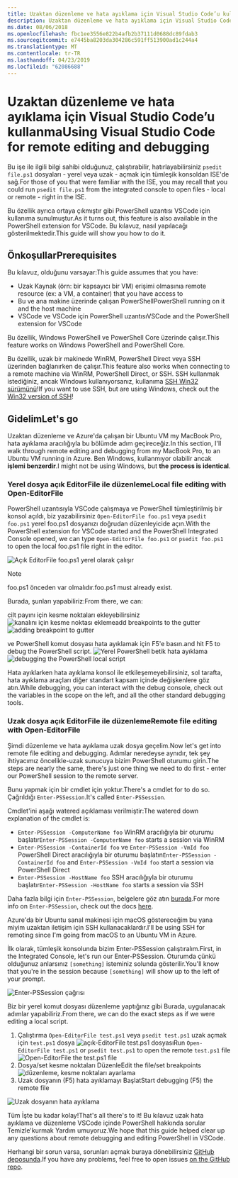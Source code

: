 ```yaml
---
title: Uzaktan düzenleme ve hata ayıklama için Visual Studio Code’u kullanma
description: Uzaktan düzenleme ve hata ayıklama için Visual Studio Code’u kullanma
ms.date: 08/06/2018
ms.openlocfilehash: fbc1ee3556e822b4afb2b37111d0688dc89fdab3
ms.sourcegitcommit: e7445ba8203da304286c591ff513900ad1c244a4
ms.translationtype: MT
ms.contentlocale: tr-TR
ms.lasthandoff: 04/23/2019
ms.locfileid: "62086688"
---
```

# <a name="using-visual-studio-code-for-remote-editing-and-debugging"></a><span data-ttu-id="0e4a9-103">Uzaktan düzenleme ve hata ayıklama için Visual Studio Code’u kullanma</span><span class="sxs-lookup"><span data-stu-id="0e4a9-103">Using Visual Studio Code for remote editing and debugging</span></span>

<span data-ttu-id="0e4a9-104">Bu işe ile ilgili bilgi sahibi olduğunuz, çalıştırabilir, hatırlayabilirsiniz `psedit file.ps1` dosyaları - yerel veya uzak - açmak için tümleşik konsoldan ISE'de sağ.</span><span class="sxs-lookup"><span data-stu-id="0e4a9-104">For those of you that were familiar with the ISE, you may recall that you could run `psedit file.ps1` from the integrated console to open files - local or remote - right in the ISE.</span></span>

<span data-ttu-id="0e4a9-105">Bu özellik ayrıca ortaya çıkmıştır gibi PowerShell uzantısı VSCode için kullanıma sunulmuştur.</span><span class="sxs-lookup"><span data-stu-id="0e4a9-105">As it turns out, this feature is also available in the PowerShell extension for VSCode.</span></span> <span data-ttu-id="0e4a9-106">Bu kılavuz, nasıl yapılacağı gösterilmektedir.</span><span class="sxs-lookup"><span data-stu-id="0e4a9-106">This guide will show you how to do it.</span></span>

## <a name="prerequisites"></a><span data-ttu-id="0e4a9-107">Önkoşullar</span><span class="sxs-lookup"><span data-stu-id="0e4a9-107">Prerequisites</span></span>

<span data-ttu-id="0e4a9-108">Bu kılavuz, olduğunu varsayar:</span><span class="sxs-lookup"><span data-stu-id="0e4a9-108">This guide assumes that you have:</span></span>

- <span data-ttu-id="0e4a9-109">Uzak Kaynak (örn: bir kapsayıcı bir VM) erişimi olmasını</span><span class="sxs-lookup"><span data-stu-id="0e4a9-109">a remote resource (ex: a VM, a container) that you have access to</span></span>
- <span data-ttu-id="0e4a9-110">Bu ve ana makine üzerinde çalışan PowerShell</span><span class="sxs-lookup"><span data-stu-id="0e4a9-110">PowerShell running on it and the host machine</span></span>
- <span data-ttu-id="0e4a9-111">VSCode ve VSCode için PowerShell uzantısı</span><span class="sxs-lookup"><span data-stu-id="0e4a9-111">VSCode and the PowerShell extension for VSCode</span></span>

<span data-ttu-id="0e4a9-112">Bu özellik, Windows PowerShell ve PowerShell Core üzerinde çalışır.</span><span class="sxs-lookup"><span data-stu-id="0e4a9-112">This feature works on Windows PowerShell and PowerShell Core.</span></span>

<span data-ttu-id="0e4a9-113">Bu özellik, uzak bir makinede WinRM, PowerShell Direct veya SSH üzerinden bağlanırken de çalışır.</span><span class="sxs-lookup"><span data-stu-id="0e4a9-113">This feature also works when connecting to a remote machine via WinRM, PowerShell Direct, or SSH.</span></span> <span data-ttu-id="0e4a9-114">SSH kullanmak istediğiniz, ancak Windows kullanıyorsanız, kullanıma [SSH Win32 sürümünü](https://github.com/PowerShell/Win32-OpenSSH)!</span><span class="sxs-lookup"><span data-stu-id="0e4a9-114">If you want to use SSH, but are using Windows, check out the [Win32 version of SSH](https://github.com/PowerShell/Win32-OpenSSH)!</span></span>

## <a name="lets-go"></a><span data-ttu-id="0e4a9-115">Gidelim</span><span class="sxs-lookup"><span data-stu-id="0e4a9-115">Let's go</span></span>

<span data-ttu-id="0e4a9-116">Uzaktan düzenleme ve Azure'da çalışan bir Ubuntu VM my MacBook Pro, hata ayıklama aracılığıyla bu bölümde adım geçireceğiz.</span><span class="sxs-lookup"><span data-stu-id="0e4a9-116">In this section, I'll walk through remote editing and debugging from my MacBook Pro, to an Ubuntu VM running in Azure.</span></span> <span data-ttu-id="0e4a9-117">Ben Windows, kullanmıyor olabilir ancak **işlemi benzerdir**.</span><span class="sxs-lookup"><span data-stu-id="0e4a9-117">I might not be using Windows, but **the process is identical**.</span></span>

### <a name="local-file-editing-with-open-editorfile"></a><span data-ttu-id="0e4a9-118">Yerel dosya açık EditorFile ile düzenleme</span><span class="sxs-lookup"><span data-stu-id="0e4a9-118">Local file editing with Open-EditorFile</span></span>

<span data-ttu-id="0e4a9-119">PowerShell uzantısıyla VSCode çalışmaya ve PowerShell tümleştirilmiş bir konsol açıldı, biz yazabilirsiniz `Open-EditorFile foo.ps1` veya `psedit foo.ps1` yerel foo.ps1 dosyanızı doğrudan düzenleyicide açın.</span><span class="sxs-lookup"><span data-stu-id="0e4a9-119">With the PowerShell extension for VSCode started and the PowerShell Integrated Console opened, we can type `Open-EditorFile foo.ps1` or `psedit foo.ps1` to open the local foo.ps1 file right in the editor.</span></span>

![Açık EditorFile foo.ps1 yerel olarak çalışır](https://user-images.githubusercontent.com/2644648/34895897-7c2c46ac-f79c-11e7-9410-a252aff52f13.png)

>[!NOTE]
> <span data-ttu-id="0e4a9-121">foo.ps1 önceden var olmalıdır.</span><span class="sxs-lookup"><span data-stu-id="0e4a9-121">foo.ps1 must already exist.</span></span>

<span data-ttu-id="0e4a9-122">Burada, şunları yapabiliriz:</span><span class="sxs-lookup"><span data-stu-id="0e4a9-122">From there, we can:</span></span>

<span data-ttu-id="0e4a9-123">cilt payını için kesme noktaları ekleyebilirsiniz ![kanalını için kesme noktası ekleme](https://user-images.githubusercontent.com/2644648/34895893-7bdc38e2-f79c-11e7-8026-8ad53f9a1bad.png)</span><span class="sxs-lookup"><span data-stu-id="0e4a9-123">add breakpoints to the gutter ![adding breakpoint to gutter](https://user-images.githubusercontent.com/2644648/34895893-7bdc38e2-f79c-11e7-8026-8ad53f9a1bad.png)</span></span>

<span data-ttu-id="0e4a9-124">ve PowerShell komut dosyası hata ayıklamak için F5'e basın.</span><span class="sxs-lookup"><span data-stu-id="0e4a9-124">and hit F5 to debug the PowerShell script.</span></span>
<span data-ttu-id="0e4a9-125">![Yerel PowerShell betik hata ayıklama](https://user-images.githubusercontent.com/2644648/34895894-7bedb874-f79c-11e7-9180-7e0dc2d02af8.png)</span><span class="sxs-lookup"><span data-stu-id="0e4a9-125">![debugging the PowerShell local script](https://user-images.githubusercontent.com/2644648/34895894-7bedb874-f79c-11e7-9180-7e0dc2d02af8.png)</span></span>

<span data-ttu-id="0e4a9-126">Hata ayıklarken hata ayıklama konsol ile etkileşemeyebilirsiniz, sol tarafta, hata ayıklama araçları diğer standart kapsam içinde değişkenlere göz atın.</span><span class="sxs-lookup"><span data-stu-id="0e4a9-126">While debugging, you can interact with the debug console, check out the variables in the scope on the left, and all the other standard debugging tools.</span></span>

### <a name="remote-file-editing-with-open-editorfile"></a><span data-ttu-id="0e4a9-127">Uzak dosya açık EditorFile ile düzenleme</span><span class="sxs-lookup"><span data-stu-id="0e4a9-127">Remote file editing with Open-EditorFile</span></span>

<span data-ttu-id="0e4a9-128">Şimdi düzenleme ve hata ayıklama uzak dosya geçelim.</span><span class="sxs-lookup"><span data-stu-id="0e4a9-128">Now let's get into remote file editing and debugging.</span></span> <span data-ttu-id="0e4a9-129">Adımlar neredeyse aynıdır, tek şey ihtiyacımız öncelikle-uzak sunucuya bizim PowerShell oturumu girin.</span><span class="sxs-lookup"><span data-stu-id="0e4a9-129">The steps are nearly the same, there's just one thing we need to do first - enter our PowerShell session to the remote server.</span></span>

<span data-ttu-id="0e4a9-130">Bunu yapmak için bir cmdlet için yoktur.</span><span class="sxs-lookup"><span data-stu-id="0e4a9-130">There's a cmdlet for to do so.</span></span> <span data-ttu-id="0e4a9-131">Çağrıldığı `Enter-PSSession`.</span><span class="sxs-lookup"><span data-stu-id="0e4a9-131">It's called `Enter-PSSession`.</span></span>

<span data-ttu-id="0e4a9-132">Cmdlet'ini aşağı watered açıklaması verilmiştir:</span><span class="sxs-lookup"><span data-stu-id="0e4a9-132">The watered down explanation of the cmdlet is:</span></span>

- <span data-ttu-id="0e4a9-133">`Enter-PSSession -ComputerName foo` WinRM aracılığıyla bir oturumu başlatır</span><span class="sxs-lookup"><span data-stu-id="0e4a9-133">`Enter-PSSession -ComputerName foo` starts a session via WinRM</span></span>
- <span data-ttu-id="0e4a9-134">`Enter-PSSession -ContainerId foo` ve `Enter-PSSession -VmId foo` PowerShell Direct aracılığıyla bir oturumu başlatın</span><span class="sxs-lookup"><span data-stu-id="0e4a9-134">`Enter-PSSession -ContainerId foo` and `Enter-PSSession -VmId foo` start a session via PowerShell Direct</span></span>
- <span data-ttu-id="0e4a9-135">`Enter-PSSession -HostName foo` SSH aracılığıyla bir oturumu başlatır</span><span class="sxs-lookup"><span data-stu-id="0e4a9-135">`Enter-PSSession -HostName foo` starts a session via SSH</span></span>

<span data-ttu-id="0e4a9-136">Daha fazla bilgi için `Enter-PSSession`, belgelere göz atın [burada](https://docs.microsoft.com/powershell/module/microsoft.powershell.core/enter-pssession?view=powershell-6).</span><span class="sxs-lookup"><span data-stu-id="0e4a9-136">For more info on `Enter-PSSession`, check out the docs [here](https://docs.microsoft.com/powershell/module/microsoft.powershell.core/enter-pssession?view=powershell-6).</span></span>

<span data-ttu-id="0e4a9-137">Azure'da bir Ubuntu sanal makinesi için macOS göstereceğim bu yana miyim uzaktan iletişim için SSH kullanacaklardır.</span><span class="sxs-lookup"><span data-stu-id="0e4a9-137">I'll be using SSH for remoting since I'm going from macOS to an Ubuntu VM in Azure.</span></span>

<span data-ttu-id="0e4a9-138">İlk olarak, tümleşik konsolunda bizim Enter-PSSession çalıştıralım.</span><span class="sxs-lookup"><span data-stu-id="0e4a9-138">First, in the Integrated Console, let's run our Enter-PSSession.</span></span> <span data-ttu-id="0e4a9-139">Oturumda çünkü olduğunuz anlarsınız `[something]` isteminiz solunda gösterilir.</span><span class="sxs-lookup"><span data-stu-id="0e4a9-139">You'll know that you're in the session because `[something]` will show up to the left of your prompt.</span></span>

![Enter-PSSession çağrısı](https://user-images.githubusercontent.com/2644648/34895896-7c18e0bc-f79c-11e7-9b36-6f4bd0e9b0db.png)

<span data-ttu-id="0e4a9-141">Biz bir yerel komut dosyası düzenleme yaptığınız gibi Burada, uygulanacak adımlar yapabiliriz.</span><span class="sxs-lookup"><span data-stu-id="0e4a9-141">From there, we can do the exact steps as if we were editing a local script.</span></span>

1. <span data-ttu-id="0e4a9-142">Çalıştırma `Open-EditorFile test.ps1` veya `psedit test.ps1` uzak açmak için `test.ps1` dosya ![açık-EditorFile test.ps1 dosyası](https://user-images.githubusercontent.com/2644648/34895898-7c3e6a12-f79c-11e7-8bdf-549b591ecbcb.png)</span><span class="sxs-lookup"><span data-stu-id="0e4a9-142">Run `Open-EditorFile test.ps1` or `psedit test.ps1` to open the remote `test.ps1` file ![Open-EditorFile the test.ps1 file](https://user-images.githubusercontent.com/2644648/34895898-7c3e6a12-f79c-11e7-8bdf-549b591ecbcb.png)</span></span>
2. <span data-ttu-id="0e4a9-143">Dosya/set kesme noktaları Düzenle</span><span class="sxs-lookup"><span data-stu-id="0e4a9-143">Edit the file/set breakpoints</span></span> ![düzenleme, kesme noktaları ayarlama](https://user-images.githubusercontent.com/2644648/34895892-7bb68246-f79c-11e7-8c0a-c2121773afbb.png)
3. <span data-ttu-id="0e4a9-145">Uzak dosyanın (F5) hata ayıklamayı Başlat</span><span class="sxs-lookup"><span data-stu-id="0e4a9-145">Start debugging (F5) the remote file</span></span>

![Uzak dosyanın hata ayıklama](https://user-images.githubusercontent.com/2644648/34895895-7c040782-f79c-11e7-93ea-47724fa5c10d.png)

<span data-ttu-id="0e4a9-147">Tüm İşte bu kadar kolay!</span><span class="sxs-lookup"><span data-stu-id="0e4a9-147">That's all there's to it!</span></span> <span data-ttu-id="0e4a9-148">Bu kılavuz uzak hata ayıklama ve düzenleme VSCode içinde PowerShell hakkında sorular Temizle'kurmak Yardım umuyoruz.</span><span class="sxs-lookup"><span data-stu-id="0e4a9-148">We hope that this guide helped clear up any questions about remote debugging and editing PowerShell in VSCode.</span></span>

<span data-ttu-id="0e4a9-149">Herhangi bir sorun varsa, sorunları açmak buraya dönebilirsiniz [GitHub deposunda](http://github.com/powershell/vscode-powershell).</span><span class="sxs-lookup"><span data-stu-id="0e4a9-149">If you have any problems, feel free to open issues [on the GitHub repo](http://github.com/powershell/vscode-powershell).</span></span>
